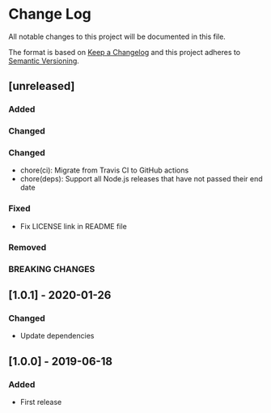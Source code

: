 # Change Log
All notable changes to this project will be documented in this file.

The format is based on [Keep a Changelog](http://keepachangelog.com/)
and this project adheres to [Semantic Versioning](http://semver.org/).

## [unreleased]
### Added
### Changed
### Changed
- chore(ci): Migrate from Travis CI to GitHub actions
- chore(deps): Support all Node.js releases that have not passed their end date

### Fixed
- Fix LICENSE link in README file
### Removed
### BREAKING CHANGES

## [1.0.1] - 2020-01-26
### Changed
- Update dependencies

## [1.0.0] - 2019-06-18
### Added
- First release
